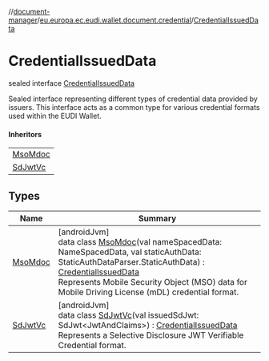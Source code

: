 //[document-manager](../../../index.md)/[eu.europa.ec.eudi.wallet.document.credential](../index.md)/[CredentialIssuedData](index.md)

# CredentialIssuedData

sealed interface [CredentialIssuedData](index.md)

Sealed interface representing different types of credential data provided by issuers. This interface acts as a common type for various credential formats used within the EUDI Wallet.

#### Inheritors

| |
|---|
| [MsoMdoc](-mso-mdoc/index.md) |
| [SdJwtVc](-sd-jwt-vc/index.md) |

## Types

| Name | Summary |
|---|---|
| [MsoMdoc](-mso-mdoc/index.md) | [androidJvm]<br>data class [MsoMdoc](-mso-mdoc/index.md)(val nameSpacedData: NameSpacedData, val staticAuthData: StaticAuthDataParser.StaticAuthData) : [CredentialIssuedData](index.md)<br>Represents Mobile Security Object (MSO) data for Mobile Driving License (mDL) credential format. |
| [SdJwtVc](-sd-jwt-vc/index.md) | [androidJvm]<br>data class [SdJwtVc](-sd-jwt-vc/index.md)(val issuedSdJwt: SdJwt&lt;JwtAndClaims&gt;) : [CredentialIssuedData](index.md)<br>Represents a Selective Disclosure JWT Verifiable Credential format. |
